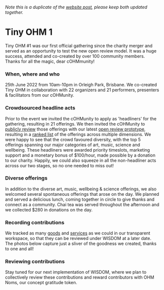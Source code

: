 _Note this is a duplicate of the [website post](https://openheartmind.org/tiny-ohm-1), please keep both updated together._

# Tiny OHM 1
Tiny OHM #1 was our first official gathering since the charity merger and served as an opportunity to test the new open review model. It was a huge success, attended and co-created by over 100 community members. Thanks for all the magic, dear cOHMmunity!

### When, where and who
25th June 2022 from 10am-10pm in Orleigh Park, Brisbane. We co-created Tiny OHM in collaboration with 22 organizers and 21 performers, presenters & facilitators from our cOHMunity. 

### Crowdsourced headline acts
Prior to the event we invited the cOHMunity to apply as 'headliners' for the gathering, resulting in 21 offerings. We then invited the cOHMunity to [publicly review](https://docs.google.com/spreadsheets/d/1pQZDUxfWp-bcdKmXRrk9xqruLK9EkOj3TJ03FbdaIDM/edit?usp=sharing) those offerings with our latest [open review prototype](https://github.com/openheartmind/WISDOM/blob/main/reports/WISDOM_v2.md), resulting in a [ranked list](https://docs.google.com/spreadsheets/d/1UBonYNYcRWKW1PDkZH619Lo8JXC3QqYqPpKx5MDpAyI/edit?usp=sharing) of the offerings across multiple dimensions. We were happy to see that the crowd favoured diversity, with the top 5 offerings spanning our major categories of art, music, science and wellbeing. These headliners were awarded priority timeslots, marketing support and a monetary bonus of $100/hour, made possible by a donation to our charity. Happily, we could also squeeze in all the non-headliner acts across our two stages, so no one needed to miss out! 

### Diverse offerings
In addition to the diverse art, music, wellbeing & science offerings, we also welcomed several spontaneous offerings that arose on the day. We planned and served a delicious lunch, coming together in circle to give thanks and connect as a community. Chai tea was served throughout the afternoon and we collected $280 in donations on the day.

### Recording contributions
We tracked as many [goods](https://sharing.clickup.com/36615879/l/h/6-186768116-1/a17adeecbd7f869) and [services](https://sharing.clickup.com/36615879/l/h/6-180893388-1/eb08a0b5910c2d6) as we could in our transparent workspace, so that they can be reviewed under WISDOM at a later date. The photos below capture just a sliver of the goodness we created, thanks to one and all!

### Reviewing contributions
Stay tuned for our next implementation of WISDOM, where we plan to collectively review these contributions and reward contributors with OHM Noms, our concept gratitude token. 
